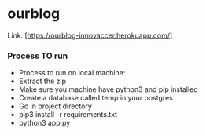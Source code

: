 # ourblog

Link: [https://ourblog-innovaccer.herokuapp.com/]

### Process TO run 

- Process to run on local machine:
-  Extract the zip
- Make sure you machine have python3 and pip installed
- Create a database called temp in your postgres
- Go in project directory
- pip3 install -r requirements.txt
- python3 app.py
